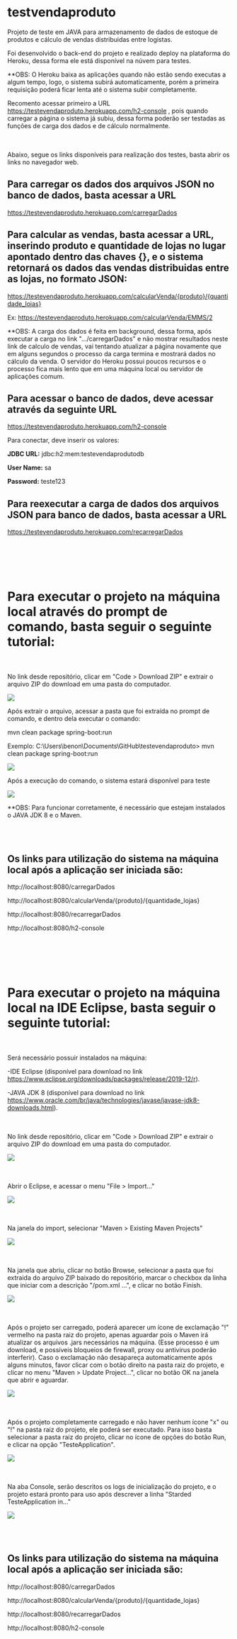 # testvendaproduto
 
Projeto de teste em JAVA para armazenamento de dados de estoque de produtos e cálculo de vendas distribuidas entre logistas.

Foi desenvolvido o back-end do projeto e realizado deploy na plataforma do Heroku, dessa forma ele está disponível na núvem para testes.

**OBS: O Heroku baixa as aplicações quando não estão sendo executas a algum tempo, logo, o sistema subirá automaticamente, porém a primeira requisição poderá ficar lenta até o sistema subir completamente.

Recomento acessar primeiro a URL https://testevendaproduto.herokuapp.com/h2-console , pois quando carregar a página o sistema já subiu, dessa forma poderão ser testadas as funções de carga dos dados e de cálculo normalmente. 

<br></br>
Abaixo, segue os links disponíveis para realização dos testes, basta abrir os links no navegador web.

## Para carregar os dados dos arquivos JSON no banco de dados, basta acessar a URL
 
https://testevendaproduto.herokuapp.com/carregarDados
 
 
## Para calcular as vendas, basta acessar a URL, inserindo produto e quantidade de lojas no lugar apontado dentro das chaves {}, e o sistema retornará os dados das vendas distribuidas entre as lojas, no formato JSON:
 
https://testevendaproduto.herokuapp.com/calcularVenda/{produto}/{quantidade_lojas}
 
Ex: https://testevendaproduto.herokuapp.com/calcularVenda/EMMS/2

**OBS: A carga dos dados é feita em background, dessa forma, após executar a carga no link ".../carregarDados" e não mostrar resultados neste link de calculo de vendas, vai tentando atualizar a página novamente que em alguns segundos o processo da carga termina e mostrará dados no cálculo da venda. O servidor do Heroku possui poucos recursos e o processo fica mais lento que em uma máquina local ou servidor de aplicações comum. 
 
 
## Para acessar o banco de dados, deve acessar através da seguinte URL
  
https://testevendaproduto.herokuapp.com/h2-console
 
Para conectar, deve inserir os valores: 
 
**JDBC URL:** jdbc:h2:mem:testevendaprodutodb
 
**User Name:** sa
 
**Password:** teste123


## Para reexecutar a carga de dados dos arquivos JSON para banco de dados, basta acessar a URL
 
https://testevendaproduto.herokuapp.com/recarregarDados

<br></br><br></br>

# Para executar o projeto na máquina local através do prompt de comando, basta seguir o seguinte tutorial:

<br></br>
No link desde repositório, clicar em "Code > Download ZIP" e extrair o arquivo ZIP do download em uma pasta do computador.

<img src="/src/main/resources/static/images/readme_info/img1.png">

Após extrair o arquivo, acessar a pasta que foi extraída no prompt de comando, e dentro dela executar o comando:

mvn clean package spring-boot:run

Exemplo: C:\Users\benon\Documents\GitHub\testevendaproduto> mvn clean package spring-boot:run

<img src="/src/main/resources/static/images/readme_info/imgPrompt1.png">

Após a execução do comando, o sistema estará disponível para teste

<img src="/src/main/resources/static/images/readme_info/imgPrompt2.png">

**OBS: Para funcionar corretamente, é necessário que estejam instalados o JAVA JDK 8 e o Maven.

<br></br>
## Os links para utilização do sistema na máquina local após a aplicação ser iniciada são:

http://localhost:8080/carregarDados

http://localhost:8080/calcularVenda/{produto}/{quantidade_lojas}

http://localhost:8080/recarregarDados

http://localhost:8080/h2-console

<br></br><br></br>

# Para executar o projeto na máquina local na IDE Eclipse, basta seguir o seguinte tutorial:
<br></br>
Será necessário possuir instalados na máquina:

-IDE Eclipse (disponível para download no link https://www.eclipse.org/downloads/packages/release/2019-12/r).

-JAVA JDK 8 (disponível para download no link https://www.oracle.com/br/java/technologies/javase/javase-jdk8-downloads.html).

<br></br>
No link desde repositório, clicar em "Code > Download ZIP" e extrair o arquivo ZIP do download em uma pasta do computador.

<img src="/src/main/resources/static/images/readme_info/img1.png">

<br></br>
Abrir o Eclipse, e acessar o menu "File > Import..."

<img src="/src/main/resources/static/images/readme_info/img2.png">

<br></br>
Na janela do import, selecionar "Maven > Existing Maven Projects"

<img src="/src/main/resources/static/images/readme_info/img3.png">

<br></br>
Na janela que abriu, clicar no botão Browse, selecionar a pasta que foi extraida do arquivo ZIP baixado do repositório, marcar o checkbox da linha que iniciar com a descrição "/pom.xml ...", e clicar no botão Finish.

<img src="/src/main/resources/static/images/readme_info/img4.png">

<br></br>
Após o projeto ser carregado, poderá aparecer um ícone de exclamação "!" vermelho na pasta raiz do projeto, apenas aguardar pois o Maven irá atualizar os arquivos .jars necessários na máquina. (Esse processo é um download, e possíveis bloqueios de firewall, proxy ou antivirus poderão interferir).
Caso o exclamação não desapareça automaticamente após alguns minutos, favor clicar com o botão direito na pasta raiz do projeto, e clicar no menu "Maven > Update Project...", clicar no botão OK na janela que abrir e aguardar.

<img src="/src/main/resources/static/images/readme_info/img5.png">

<br></br>
Após o projeto completamente carregado e não haver nenhum ícone "x" ou "!" na pasta raiz do projeto, ele poderá ser executado. Para isso basta selecionar a pasta raiz do projeto, clicar no ícone de opções do botão Run, e clicar na opção "TesteApplication".

<img src="/src/main/resources/static/images/readme_info/img6.png">

<br></br>
Na aba Console, serão descritos os logs de inicialização do projeto, e o projeto estará pronto para uso após descrever a linha "Starded TesteApplication in..."

<img src="/src/main/resources/static/images/readme_info/img7.png">

<br></br>
## Os links para utilização do sistema na máquina local após a aplicação ser iniciada são:

http://localhost:8080/carregarDados

http://localhost:8080/calcularVenda/{produto}/{quantidade_lojas}

http://localhost:8080/recarregarDados

http://localhost:8080/h2-console
